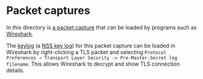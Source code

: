 # Packet captures

In this directory is [a packet capture](./capture.pcap)
that can be loaded by programs such as [Wireshark](https://www.wireshark.org).

The [keylog](./keylog.txt)
(a [NSS key log](https://firefox-source-docs.mozilla.org/security/nss/legacy/key_log_format/))
for this packet capture can be loaded in Wireshark by right-clicking
a TLS packet and selecting `Protocol Preferences → Transport Layer Security -> Pre-Master-Secret log filename`.
This allows Wireshark to decrypt and show TLS connection details.
